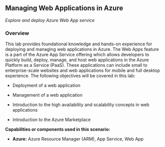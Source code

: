 ## **Managing Web Applications in Azure** 

_Explore and deploy Azure Web App service_

### **Overview**

This lab provides foundational knowledge and hands-on experience for deploying and managing web applications in Azure. The Web Apps feature is a part of the Azure App Service offering which allows developers to quickly build, deploy, manage, and host web applications in the Azure Platform as a Service (PaaS). These applications can include small to enterprise-scale websites and web applications for mobile and full desktop experience.
The following objectives will be covered in this lab:

- Deployment of a web application

- Management of a web application

- Introduction to the high availability and scalability concepts in web applications

- Introduction to the Azure Marketplace

**Capabilities or components used in this scenario:** 

- **Azure:** Azure Resource Manager (ARM), App Service, Web App